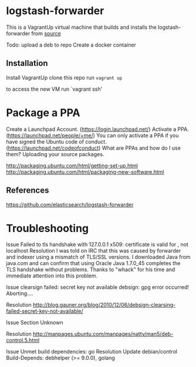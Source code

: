 # logstash-forwarder

This is a VagrantUp virtual machine that builds and installs the logstash-forwarder from [source](https://github.com/elasticsearch/logstash-forwarder/releases)

Todo: upload a deb to repo
Create a docker container

## Installation

Install VagrantUp
clone this repo
run `vagrant up`

to access the new VM 
run `vagrant ssh'


# Package a PPA

Create a Launchpad Account. (https://login.launchpad.net/)
Activate a PPA. (https://launchpad.net/people/+me/)
You can only activate a PPA if you have signed the Ubuntu code of conduct. (https://launchpad.net/codeofconduct)
What are PPAs and how do I use them?
Uploading your source packages.

http://packaging.ubuntu.com/html/getting-set-up.html
http://packaging.ubuntu.com/html/packaging-new-software.html


## References
https://github.com/elasticsearch/logstash-forwarder

# Troubleshooting

Issue
Failed to tls handshake with 127.0.0.1 x509: certificate is valid for , not localhost
Resolution
I was told on IRC that this was caused by forwarder and indexer using a mismatch of TLS/SSL versions. I downloaded Java from java.com and can confirm that using Oracle Java 1.7.0_45 completes the TLS handshake without problems. Thanks to "whack" for his time and immediate attention into this problem.

Issue
clearsign failed: secret key not available
debsign: gpg error occurred!  Aborting….

Resolution
http://blog.gauner.org/blog/2010/12/06/debsign-clearsing-failed-secret-key-not-available/

Issue
Section Unknown

Resolution
http://manpages.ubuntu.com/manpages/natty/man5/deb-control.5.html

Issue
Unmet build dependencies: go
Resolution
Update debian/control
Build-Depends: debhelper (>= 9.0.0), golang
